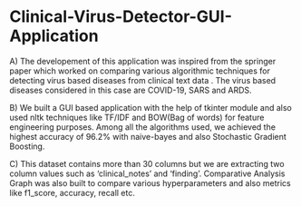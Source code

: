# Clinical-Virus-Detector-GUI-Application


A) The developement of this application was inspired from the springer paper which worked on comparing various algorithmic techniques for detecting virus based diseases from clinical text data . The virus based diseases considered in this case are COVID-19, SARS and ARDS.






B) We built a GUI based application with the help of tkinter module and also used nltk techniques like TF/IDF and BOW(Bag of words) for feature engineering purposes. Among all the
algorithms used, we achieved the highest accuracy of 96.2% with naive-bayes and also  Stochastic Gradient Boosting. 



C) This dataset contains more than 30 columns but we are extracting two column values such as ‘clinical_notes’ and ‘finding’. Comparative Analysis Graph was also built to compare various hyperparameters and also metrics like f1_score, accuracy, recall etc. 


